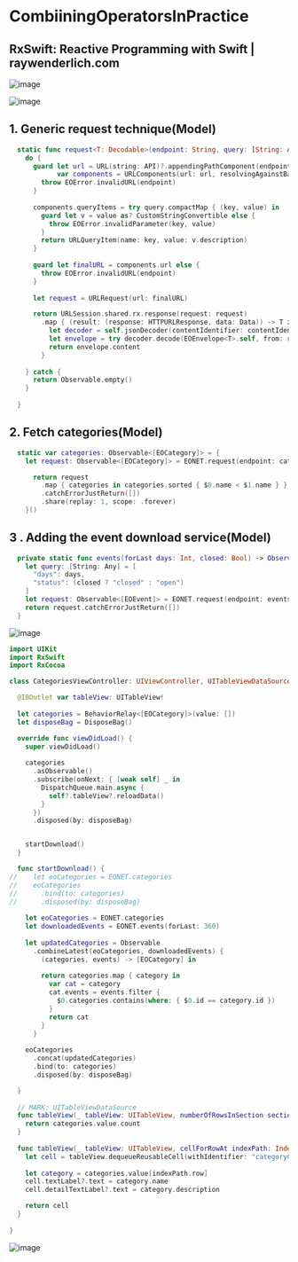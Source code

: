 # CombiiningOperatorsInPractice

## RxSwift: Reactive Programming with Swift | raywenderlich.com
![image](https://user-images.githubusercontent.com/47273077/185172130-b3557025-c636-4a1b-8490-c900c8312b77.png)

![image](https://user-images.githubusercontent.com/47273077/190841193-ef11315a-9e62-4855-88e6-cbdb510dcb3b.png)

## 1. Generic request technique(Model)
```swift
  static func request<T: Decodable>(endpoint: String, query: [String: Any] = [:], contentIdentifier: String) -> Observable<T> {
    do {
      guard let url = URL(string: API)?.appendingPathComponent(endpoint),
            var components = URLComponents(url: url, resolvingAgainstBaseURL: true) else {
        throw EOError.invalidURL(endpoint)
      }
      
      components.queryItems = try query.compactMap { (key, value) in
        guard let v = value as? CustomStringConvertible else {
          throw EOError.invalidParameter(key, value)
        }
        return URLQueryItem(name: key, value: v.description)
      }
      
      guard let finalURL = components.url else {
        throw EOError.invalidURL(endpoint)
      }
      
      let request = URLRequest(url: finalURL)

      return URLSession.shared.rx.response(request: request)
        .map { (result: (response: HTTPURLResponse, data: Data)) -> T in
          let decoder = self.jsonDecoder(contentIdentifier: contentIdentifier)
          let envelope = try decoder.decode(EOEnvelope<T>.self, from: result.data)
          return envelope.content
        }
      
    } catch {
      return Observable.empty()
    }
    
  }
```
  
## 2. Fetch categories(Model)
```swift
  static var categories: Observable<[EOCategory]> = {
    let request: Observable<[EOCategory]> = EONET.request(endpoint: categoriesEndpoint, contentIdentifier: "categories")

      return request
        .map { categories in categories.sorted { $0.name < $1.name } }
        .catchErrorJustReturn([])
        .share(replay: 1, scope: .forever)
    }()
 ```
    
##  3 . Adding the event download service(Model)
```swift
  private static func events(forLast days: Int, closed: Bool) -> Observable<[EOEvent]> {
    let query: [String: Any] = [
      "days": days,
      "status": (closed ? "closed" : "open")
    ]
    let request: Observable<[EOEvent]> = EONET.request(endpoint: eventsEndpoint, query: query, contentIdentifier: "events")
    return request.catchErrorJustReturn([])
  }
```

![image](https://user-images.githubusercontent.com/47273077/190841321-8900a07a-f379-44ef-8960-0693ac46ba5e.png)

```swift
import UIKit
import RxSwift
import RxCocoa

class CategoriesViewController: UIViewController, UITableViewDataSource, UITableViewDelegate {

  @IBOutlet var tableView: UITableView!
  
  let categories = BehaviorRelay<[EOCategory]>(value: [])
  let disposeBag = DisposeBag()

  override func viewDidLoad() {
    super.viewDidLoad()
    
    categories
      .asObservable()
      .subscribe(onNext: { [weak self] _ in
        DispatchQueue.main.async {
          self?.tableView?.reloadData()
        }
      })
      .disposed(by: disposeBag)


    startDownload()
  }

  func startDownload() {
//    let eoCategories = EONET.categories
//    eoCategories
//      .bind(to: categories)
//      .disposed(by: disposeBag)
    
    let eoCategories = EONET.categories
    let downloadedEvents = EONET.events(forLast: 360)
    
    let updatedCategories = Observable
      .combineLatest(eoCategories, downloadedEvents) {
        (categories, events) -> [EOCategory] in
        
        return categories.map { category in
          var cat = category
          cat.events = events.filter {
            $0.categories.contains(where: { $0.id == category.id })
          }
          return cat
        }
      }
    
    eoCategories
      .concat(updatedCategories)
      .bind(to: categories)
      .disposed(by: disposeBag)

  }
  
  // MARK: UITableViewDataSource
  func tableView(_ tableView: UITableView, numberOfRowsInSection section: Int) -> Int {
    return categories.value.count
  }
  
  func tableView(_ tableView: UITableView, cellForRowAt indexPath: IndexPath) -> UITableViewCell {
    let cell = tableView.dequeueReusableCell(withIdentifier: "categoryCell")!
    
    let category = categories.value[indexPath.row]
    cell.textLabel?.text = category.name
    cell.detailTextLabel?.text = category.description

    return cell
  }
  
}

```

![image](https://user-images.githubusercontent.com/47273077/190841372-a2ee2506-fef3-4380-b5be-7d20715a71fc.png)

